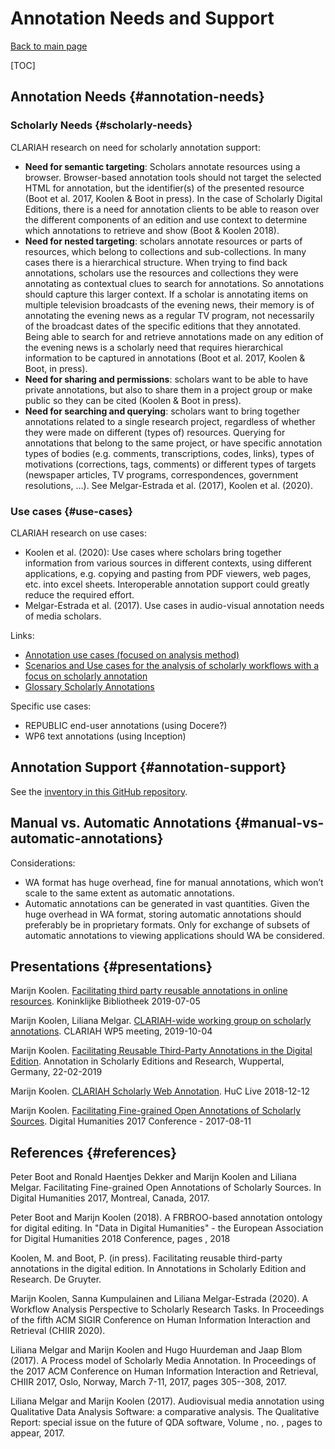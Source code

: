 # Annotation Needs and Support

[Back to main page](../README.md)

[TOC]

## Annotation Needs {#annotation-needs}

### Scholarly Needs {#scholarly-needs}

CLARIAH research on need for scholarly annotation support:

* **Need for semantic targeting**: Scholars annotate resources using a browser. Browser-based annotation tools should not target the selected HTML for annotation, but the identifier(s) of the presented resource  (Boot et al. 2017, Koolen & Boot in press). In the case of Scholarly Digital Editions, there is a need for annotation clients to be able to reason over the different components of an edition and use context to determine which annotations to retrieve and show (Boot & Koolen 2018).
* **Need for nested targeting**: scholars annotate resources or parts of resources, which belong to collections and sub-collections. In many cases there is a hierarchical structure. When trying to find back annotations, scholars use the resources and collections they were annotating as contextual clues to search for annotations. So annotations should capture this larger context. If a scholar is annotating items on multiple television broadcasts of the evening news, their memory is of annotating the evening news as a regular TV program, not necessarily of the broadcast dates of the specific editions that they annotated. Being able to search for and retrieve annotations made on any edition of the evening news is a scholarly need that requires hierarchical information to be captured in annotations (Boot et al. 2017, Koolen & Boot, in press). 
* **Need for sharing and permissions**: scholars want to be able to have private annotations, but also to share them in a project group or make public so they can be cited (Koolen & Boot in press).
* **Need for searching and querying**: scholars want to bring together annotations related to a single research project, regardless of whether they were made on different (types of) resources. Querying for annotations that belong to the same project, or have specific annotation types of bodies (e.g. comments, transcriptions, codes, links), types of motivations (corrections, tags, comments) or different types of targets (newspaper articles, TV programs, correspondences, government resolutions, …). See Melgar-Estrada et al. (2017), Koolen et al. (2020).

### Use cases {#use-cases}

CLARIAH research on use cases:

* Koolen et al. (2020): Use cases where scholars bring together information from various sources in different contexts, using different applications, e.g. copying and pasting from PDF viewers, web pages, etc. into excel sheets. Interoperable annotation support could greatly reduce the required effort.
* Melgar-Estrada et al. (2017). Use cases in audio-visual annotation needs of media scholars.

Links:

* [Annotation use cases (focused on analysis method)](https://docs.google.com/spreadsheets/d/1h2uHh7V_kRu-MVVQlS0yEysxCiFK_Yp6jt-KesZyULU/edit#gid=0)
* [Scenarios and Use cases for the analysis of scholarly workflows with a focus on scholarly annotation](https://docs.google.com/document/d/1RapgQFmY2BtqH8TRs4Cx4ZIm47MIqJVXH20sqso7i4w/edit#)
* [Glossary Scholarly Annotations](https://docs.google.com/document/d/1Oqg_kgfZiawCIUQBErgR7HuT3nKzMJ9hZt4o7Zo7bI4/edit#heading=h.6e8zrz38eo83)

Specific use cases:

* REPUBLIC end-user annotations (using Docere?)
* WP6 text annotations (using Inception)

## Annotation Support {#annotation-support}

See the [inventory in this GitHub repository](https://github.com/CLARIAH/IG-Annotation/blob/master/inventory.md).

## Manual vs. Automatic Annotations {#manual-vs-automatic-annotations}

Considerations:

* WA format has huge overhead, fine for manual annotations, which won’t scale to the same extent as automatic annotations.
* Automatic annotations can be generated in vast quantities. Given the huge overhead in WA format, storing automatic annotations should preferably be in proprietary formats. Only for exchange of subsets of automatic annotations to viewing applications should WA be considered.

## Presentations {#presentations}

Marijn Koolen. [Facilitating third party reusable annotations in online resources](https://docs.google.com/presentation/d/1sfM66pQTQCmriv6wAxN8Wqu_omsdh8jsgtyUP3Y9z_M/edit#slide=id.p). Koninklijke Bibliotheek 2019-07-05

Marijn Koolen, Liliana Melgar. [CLARIAH-wide working group on scholarly annotations](https://docs.google.com/presentation/d/1PxfB_U5BY6pyTcjxKkrb3KLFAnIPwZRmtmujqxCJf44/edit). CLARIAH WP5 meeting, 2019-10-04

Marijn Koolen. [Facilitating Reusable Third-Party Annotations in the Digital Edition](https://docs.google.com/presentation/d/1kiuLGXwGTcgPZZlviAnSTGRGgGzVl3zObB-SH0LnV_k/edit#slide=id.p). Annotation in Scholarly Editions and Research, Wuppertal, Germany, 22-02-2019

Marijn Koolen. [CLARIAH Scholarly Web Annotation](https://docs.google.com/presentation/d/1XGJYJPgdr6lqHT0-ocHxGmg166KmUVYL89gHhylPAgU/edit#slide=id.p). HuC Live 2018-12-12

Marijn Koolen. [Facilitating Fine-grained Open Annotations of Scholarly Sources](https://docs.google.com/presentation/d/1Xlo75WSbo_Uwr8-ikd1bl_NV_HsRG_VfoJeLz9vHS4I/edit#slide=id.p). Digital Humanities 2017 Conference - 2017-08-11

## References {#references}

Peter Boot and Ronald Haentjes Dekker and Marijn Koolen and Liliana Melgar. Facilitating Fine-grained Open Annotations of Scholarly Sources. In Digital Humanities 2017, Montreal, Canada, 2017.

Peter Boot and Marijn Koolen (2018). A FRBROO-based annotation ontology for digital editing. In "Data in Digital Humanities" - the European Association for Digital Humanities 2018 Conference, pages , 2018

Koolen, M. and Boot, P. (in press). Facilitating reusable third-party annotations in the digital edition. In Annotations in Scholarly Edition and Research. De Gruyter.

Marijn Koolen, Sanna Kumpulainen and Liliana Melgar-Estrada (2020). A Workflow Analysis Perspective to Scholarly Research Tasks. In Proceedings of the fifth ACM SIGIR Conference on Human Information Interaction and Retrieval (CHIIR 2020).

Liliana Melgar and Marijn Koolen and Hugo Huurdeman and Jaap Blom (2017). A Process model of Scholarly Media Annotation. In Proceedings of the 2017 ACM Conference on Human Information Interaction and Retrieval, CHIIR 2017, Oslo, Norway, March 7-11, 2017, pages 305--308, 2017.

Liliana Melgar and Marijn Koolen (2017). Audiovisual media annotation using Qualitative Data Analysis Software: a comparative analysis. The Qualitative Report: special issue on the future of QDA software, Volume , no. , pages to appear, 2017.

